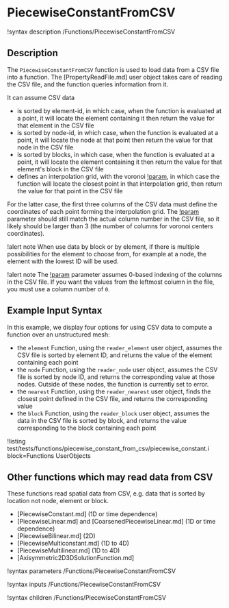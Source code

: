 # PiecewiseConstantFromCSV

!syntax description /Functions/PiecewiseConstantFromCSV

## Description

The `PiecewiseConstantFromCSV` function is used to load data from a CSV file into a function. The
[PropertyReadFile.md] user object takes care of reading the CSV file, and the function queries
information from it.

It can assume CSV data

- is sorted by element-id, in which case, when the function is evaluated at a point, it will locate the element containing it then return the value for that element in the CSV file
- is sorted by node-id, in which case, when the function is evaluated at a point, it will locate the node at that point then return the value for that node in the CSV file
- is sorted by blocks, in which case, when the function is evaluated at a point, it will locate the element containing it then return the value for that element's block in the CSV file
- defines an interpolation grid, with the voronoi [!param](/Functions/PiecewiseConstantFromCSV/read_type), in which case the function will locate the closest point in that interpolation grid, then return the value for that point in the CSV file


For the latter case, the first three columns of the CSV data must define the coordinates of each point forming the interpolation grid. The [!param](/Functions/PiecewiseConstantFromCSV/column_number) parameter should still match the actual column number in the CSV file, so it likely should be larger than 3 (the number of columns for voronoi centers coordinates).

!alert note
When use data by block or by element, if there is multiple possibilities for the element to choose from, for example at a node,
the element with the lowest ID will be used.

!alert note
The [!param](/Functions/PiecewiseConstantFromCSV/column_number) parameter assumes 0-based indexing of the columns in the CSV file. If you want the values from the leftmost column in the file, you must use a column number of `0`.

## Example Input Syntax

In this example, we display four options for using CSV data to compute a function over an unstructured mesh:

- the `element` Function, using the `reader_element` user object, assumes the CSV file is sorted by element ID, and returns the value of the element containing each point
- the `node` Function, using the `reader_node` user object, assumes the CSV file is sorted by node ID, and returns the corresponding value at those nodes. Outside of these nodes, the function is currently set to error.
- the `nearest` Function, using the `reader_nearest` user object, finds the closest point defined in the CSV file, and returns the corresponding value
- the `block` Function, using the `reader_block` user object, assumes the data in the CSV file is sorted by block, and returns the value corresponding to the block containing each point


!listing test/tests/functions/piecewise_constant_from_csv/piecewise_constant.i block=Functions UserObjects

## Other functions which may read data from CSV

These functions read spatial data from CSV, e.g. data that is sorted by location not node, element or block.

- [PiecewiseConstant.md] (1D or time dependence)
- [PiecewiseLinear.md] and [CoarsenedPiecewiseLinear.md] (1D or time dependence)
- [PiecewiseBilinear.md] (2D)
- [PiecewiseMulticonstant.md] (1D to 4D)
- [PiecewiseMultilinear.md] (1D to 4D)
- [Axisymmetric2D3DSolutionFunction.md]

!syntax parameters /Functions/PiecewiseConstantFromCSV

!syntax inputs /Functions/PiecewiseConstantFromCSV

!syntax children /Functions/PiecewiseConstantFromCSV
